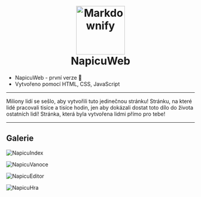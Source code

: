 <h1 align="center">
  <br>
  <a href="http://napicu.eu"><img src="https://napicu.eu/icon-512x512.png" alt="Markdownify" width="130"></a>
  <br>
    NapicuWeb
  <br>
</h1>

* NapicuWeb - první verze 🎉
* Vytvořeno pomocí HTML, CSS, JavaScript


****
Miliony lidí se sešlo, aby vytvořili tuto jedinečnou stránku!
Stránku, na které lidé pracovali tisíce a tisíce hodin, jen
aby dokázali dostat toto dílo do života ostatních lidí!
Stránka, která byla vytvořena lidmi přímo pro tebe!
****
## Galerie


![NapicuIndex](https://raw.githubusercontent.com/Numax-cz/napicu-web/NapicuWeb/Galerie/NapicuImgs.png)

![NapicuVanoce](https://raw.githubusercontent.com/Numax-cz/napicu-web/NapicuWeb/Galerie/NapicuImgs2.png)

![NapicuEditor](https://raw.githubusercontent.com/Numax-cz/napicu-web/NapicuWeb/Galerie/NapicuImgs3.png)

![NapicuHra](https://raw.githubusercontent.com/Numax-cz/napicu-web/NapicuWeb/Galerie/NapicuImgs4.png)